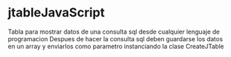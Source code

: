 # jtableJavaScript
Tabla para mostrar datos de una consulta sql desde cualquier lenguaje de programacion
Despues de hacer la consulta sql deben guardarse los datos en un array y enviarlos como parametro
instanciando la clase CreateJTable
